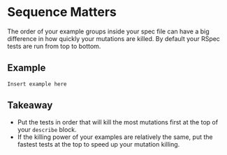# Sequence Matters

The order of your example groups inside your spec file can have a big difference in how quickly your mutations are killed. By default your RSpec tests are run from top to bottom.

## Example

```
Insert example here
```

## Takeaway

- Put the tests in order that will kill the most mutations first at the top of your `describe` block.
- If the killing power of your examples are relatively the same, put the fastest tests at the top to speed up your mutation killing.